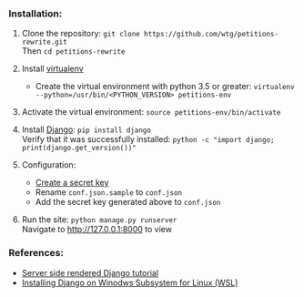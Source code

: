 ### Installation:

1. Clone the repository: `git clone https://github.com/wtg/petitions-rewrite.git`<br>
Then `cd petitions-rewrite`

2. Install [virtualenv](https://virtualenv.pypa.io/en/stable/installation/)

    * Create the virtual environment with python 3.5 or greater: `virtualenv --python=/usr/bin/<PYTHON_VERSION> petitions-env`

3. Activate the virtual environment: `source petitions-env/bin/activate`

4. Install [Django](https://www.djangoproject.com/download/): `pip install django`<br>
Verify that it was successfully installed: `python -c "import django; print(django.get_version())"`

5. Configuration:
    * [Create a secret key](https://django-generate-secretkey.readthedocs.io/en/latest/)
    * Rename `conf.json.sample` to `conf.json`
    * Add the secret key generated above to `conf.json`

6. Run the site: `python manage.py runserver`<br>
Navigate to http://127.0.0.1:8000 to view


### References:

* [Server side rendered Django tutorial](https://developer.mozilla.org/en-US/docs/Learn/Server-side/Django)
* [Installing Django on Winodws Subsystem for Linux (WSL)](https://www.youtube.com/watch?v=Z4D7Mv-MuNg)